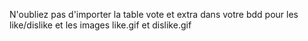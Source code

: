 N'oubliez pas d'importer la table vote et extra dans votre bdd pour les like/dislike
et les images like.gif et dislike.gif

